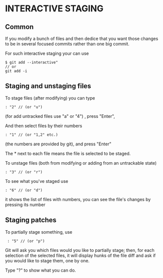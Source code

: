 INTERACTIVE STAGING
===================
 
Common
------

If you modify a bunch of files and then dedice 
that you want those changes to be in several focused commits
rather than one big commit.

For such interactive staging your can use
```
$ git add --interactive"
// or 
git add -i
```


Staging and unstaging files
---------------------------

To stage files (after modifying) you can type 
```
: "2" // (or "u")
```
(for add untracked files use "a" or "4")
, press "Enter",

And then select files by their numbers
```
: "1" // (or "1,2" etc.)
```
(the numbers are provided by git),
and press "Enter"

The * next to each file means the file is selected to be staged.

To unstage files (both from modifying or adding from an untrackable state)
```
: "3" // (or "r")
```

To see what you've staged use
```
: "6" // (or "d")
```
it shows the list of files with numbers, 
you can see the file's changes by pressing its number

 

Staging patches
---------------
 
To partially stage something, use
```
 : "5" // (or "p")
```

Git will ask you which files would you like to partially stage;
then, for each selection of the selected files, it will display
hunks of the file diff and ask if you would like to stage them,
one by one.

Type "?" to show what you can do.
